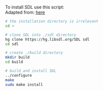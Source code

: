 
To install SDL use this script:  
Adapted from: [here](https://wiki.libsdl.org/Installation)
```sh
# the installation directory is irrelevant
cd ~

# clone SDL into ./sdl directory
hg clone https://hg.libsdl.org/SDL sdl
cd sdl

# create ./build directory
mkdir build
cd build

# build and install SDL
../configure
make
sudo make install
```
